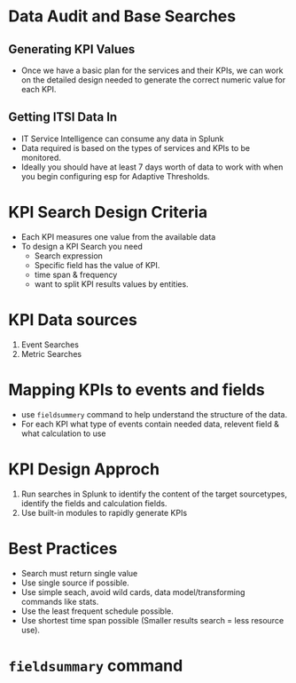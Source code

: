 # Data Audit and Base Searches

<h2>Generating KPI Values</h2>

- Once we have a basic plan for the services and their KPIs, we can work on the detailed design needed to generate the correct numeric value for each KPI.

<h2>Getting ITSI Data In</h2>

- IT Service Intelligence can consume any data in Splunk
- Data required is based on the types of services and KPIs to be monitored.
- Ideally you should have at least 7 days worth of data to work with when you begin configuring esp for Adaptive Thresholds.

# KPI Search Design Criteria
- Each KPI measures one value from the available data
- To design a KPI Search you need 
    - Search expression
    - Specific field has the value of KPI.
    - time span & frequency
    - want to split KPI results values by entities.

# KPI Data sources
1. Event Searches
2. Metric Searches

# Mapping KPIs to events and fields
- use <code>fieldsummery</code> command to help understand the structure of the data.
- For each KPI what type of events contain needed data, relevent field & what calculation to use

# KPI Design Approch
1. Run searches in Splunk to identify the content of the target sourcetypes, identify the fields and calculation fields.
2. Use built-in modules to rapidly generate KPIs

# Best Practices
- Search must return single value
- Use single source if possible.
- Use simple seach, avoid wild cards, data model/transforming commands like stats.
- Use the least frequent schedule possible.
- Use shortest time span possible (Smaller results search = less resource use).

# <code>fieldsummary</code> command